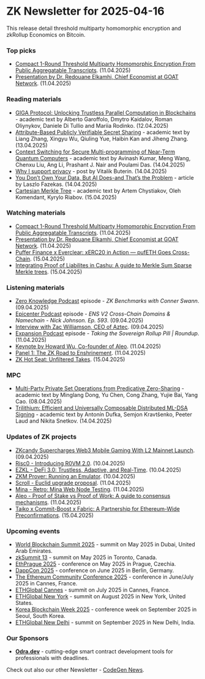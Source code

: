 # ZK Newsletter for 2025-04-16
This release detail threshold multiparty homomorphic encryption and zkRollup Economics on Bitcoin.

### Top picks
* [Compact 1-Round Threshold Multiparty Homomorphic Encryption From Public Aggregatable Transcripts](https://www.youtube.com/watch?v=9Jsk6b4mFy0). (11.04.2025)
* [Presentation by Dr. Redouane Elkamhi, Chief Economist at GOAT Network](https://www.youtube.com/watch?v=g0RFy5SJEhE). (11.04.2025)

### Reading materials 
* [GIGA Protocol: Unlocking Trustless Parallel Computation in Blockchains](https://eprint.iacr.org/2025/645.pdf) - academic text by Alberto Garoffolo, Dmytro Kaidalov, Roman Oliynykov, Daniele Di Tullio and Mariia Rodinko. (12.04.2025)
* [Attribute-Based Publicly Verifiable Secret Sharing](https://eprint.iacr.org/2025/662.pdf) - academic text by Liang Zhang, Xingyu Wu, Qiuling Yue, Haibin Kan and Jiheng Zhang. (13.04.2025)
* [Context Switching for Secure Multi-programming of Near-Term Quantum Computers](https://arxiv.org/pdf/2504.07048) - academic text by Avinash Kumar, Meng Wang, Chenxu Liu, Ang Li, Prashant J. Nair and Poulami Das. (14.04.2025)
* [Why I support privacy](https://vitalik.eth.limo/general/2025/04/14/privacy.html) - post by Vitalik Buterin. (14.04.2025)
* [You Don’t Own Your Data, But AI Does-and That’s the Problem](https://hackernoon.com/you-dont-own-your-data-but-ai-doesand-thats-the-problem) - article by Laszlo Fazekas. (14.04.2025)
* [Cartesian Merkle Tree](https://arxiv.org/pdf/2504.10944) - academic text by  Artem Chystiakov, Oleh Komendant, Kyrylo Riabov. (15.04.2025)

### Watching materials
* [Compact 1-Round Threshold Multiparty Homomorphic Encryption From Public Aggregatable Transcripts](https://www.youtube.com/watch?v=9Jsk6b4mFy0). (11.04.2025)
* [Presentation by Dr. Redouane Elkamhi, Chief Economist at GOAT Network](https://www.youtube.com/watch?v=g0RFy5SJEhE). (11.04.2025)
* [Puffer Finance x Everclear: xERC20 in Action — pufETH Goes Cross-Chain](https://www.youtube.com/watch?v=TYX-J9gx9yk). (15.04.2025)
* [Integrating Proof of Liabilites in Cashu: A guide to Merkle Sum Sparse Merkle trees](https://www.youtube.com/watch?v=eXrHC7MlmiE). (15.04.2025)

### Listening materials
* [Zero Knowledge Podcast](https://zeroknowledge.fm/podcast/356/) episode - *ZK Benchmarks with Conner Swann*. (09.04.2025)
* [Epicenter Podcast](https://www.youtube.com/watch?v=LW4fPfoQeAo) episode - *ENS V2 Cross-Chain Domains & Namechain - Nick Johnson. Ep. 593*. (09.04.2025)
* [Interview with Zac Williamson, CEO of Aztec](https://www.youtube.com/watch?v=3Hq3rozewLc). (09.04.2025)
* [Expansion Podcast](https://www.youtube.com/watch?v=l873wQ3KiSc) episode - *Taking the Sovereign Rollup Pill | Roundup*. (11.04.2025)
* [Keynote by Howard Wu, Co-founder of Aleo](https://www.youtube.com/watch?v=daOirFo3Q2Y). (11.04.2025)
* [Panel 1: The ZK Road to Enshrinement](https://www.youtube.com/watch?v=njOye6IivF4). (11.04.2025)
* [ZK Hot Seat: Unfiltered Takes](https://www.youtube.com/watch?v=la4jAwtUxO4). (15.04.2025)

### MPC
* [Multi-Party Private Set Operations from Predicative Zero-Sharing](https://eprint.iacr.org/2025/640.pdf) - academic text by Minglang Dong, Yu Chen, Cong Zhang, Yujie Bai, Yang Cao. (08.04.2025)
* [Trilithium: Efficient and Universally Composable Distributed ML-DSA Signing](https://eprint.iacr.org/2025/675.pdf) - academic text by Antonín Dufka, Semjon Kravtšenko, Peeter Laud and Nikita Snetkov. (14.04.2025)
 
### Updates of ZK projects
* [ZKcandy Supercharges Web3 Mobile Gaming With L2 Mainnet Launch](https://hackernoon.com/zkcandy-supercharges-web3-mobile-gaming-with-l2-mainnet-launch). (09.04.2025)
* [Risc0 - Introducing R0VM 2.0](https://risczero.com/blog/introducing-R0VM-2.0). (10.04.2025)
* [EZKL - DeFi 3.0: Trustless, Adaptive, and Real-Time](https://blog.ezkl.xyz/post/defi3dot0/). (10.04.2025)
* [ZKM Prover: Running an Emulator](https://www.zkm.io/blog/zkm-prover-running-an-emulator). (10.04.2025)
* [Scroll - Euclid upgrade proposal](https://x.com/shenhaichen/status/1910527255920730363). (11.04.2025)
* [Mina - Retro: Mina Web Node Testing](https://minaprotocol.com/blog/retro-mina-web-node-testing). (11.04.2025)
* [Aleo - Proof of Stake vs Proof of Work: A guide to consensus mechanisms](https://aleo.org/post/proof-of-stake-vs-proof-of-work/). (11.04.2025)
* [Taiko x Commit-Boost x Fabric: A Partnership for Ethereum-Wide Preconfirmations](https://taiko.mirror.xyz/7_FNvOGfu81imp6A6EucFDoRcKU6E94j4izNEPiugmE). (15.04.2025)

### Upcoming events
* [World Blockchain Summit 2025](https://worldblockchainsummit.com/dxb-oct-24/) - summit on May 2025 in Dubai, United Arab Emirates.
* [zkSummit 13](https://www.zksummit.com/) - summit on May 2025 in Toronto, Canada.
* [EthPrague 2025](https://ethprague.com/) - conference on May 2025 in Prague, Czechia.
* [DappCon 2025](https://dappcon.io/#about) - conference on June 2025 in Berlin, Germany.
* [The Ethereum Community Conference 2025](https://ethcc.io/) - conference in June/July 2025 in Cannes, France.
* [ETHGlobal Cannes](https://ethglobal.com/events/cannes) - summit on July 2025 in Cannes, France.
* [ETHGlobal New York](https://ethglobal.com/events/newyork2025) - summit on August 2025 in New York, United States.
* [Korea Blockchain Week 2025](https://koreablockchainweek.com/) - conference week on September 2025 in Seoul, South Korea.
* [ETHGlobal New Delhi](https://ethglobal.com/events/newdelhi) - summit on September 2025 in New Delhi, India.

### Our Sponsors
* **[Odra.dev](https://odra.dev)** - cutting-edge smart contract development tools for professionals with deadlines.

Check out also our other Newsletter - [CodeGen News](https://codegen.substack.com/p/codegen-news-for-2025-04-15). 

